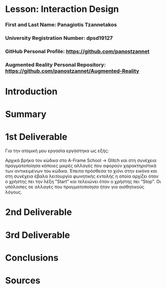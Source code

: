 # Lesson: Interaction Design

### First and Last Name: Panagiotis Tzannetakos 
### University Registration Number: dpsd19127
### GitHub Personal Profile: https://github.com/panostzannet
### Augmented Reality Personal Repository: https://github.com/panostzannet/Augmented-Reality

# Introduction

# Summary


# 1st Deliverable

Για την ατομική μου εργασία εργάστηκα ως εξής:

Αρχικά βρήκα τον κώδικα στο A-Frame School -> Glitch και στη συνέχεια πραγματοποίησα κάποιες μικρές αλλαγές που αφορούν χαρακτηριστικά των αντικειμένων του κώδικα. Έπειτα πρόσθεσα το χιόνι στην εικόνα και στη συνέχεια έβαλα λειτουργία φωνητικής εντολής η οποία αρχίζει όταν ο χρήστης πει την λέξη "Start" και τελειώνει όταν ο χρήστης πει "Stop". Οι υπόλοιπες σε αλλαγές που πραγματοποίησα ήταν για αισθητικούς λόγους.

# 2nd Deliverable


# 3rd Deliverable 


# Conclusions


# Sources
